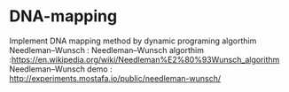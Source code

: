 # DNA-mapping
Implement DNA mapping method by dynamic programing algorthim Needleman–Wunsch : 
Needleman–Wunsch algorthim :https://en.wikipedia.org/wiki/Needleman%E2%80%93Wunsch_algorithm 
Needleman–Wunsch demo : http://experiments.mostafa.io/public/needleman-wunsch/
